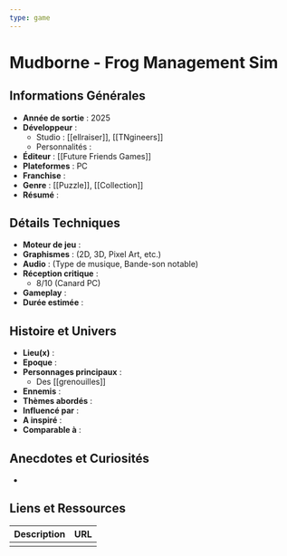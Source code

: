 ```yaml
---
type: game
---
```


# Mudborne - Frog Management Sim

## Informations Générales

- **Année de sortie** : 2025
- **Développeur** : 
	- Studio : [[ellraiser]], [[TNgineers]]
	- Personnalités : 
- **Éditeur** : [[Future Friends Games]]
- **Plateformes** : PC
- **Franchise** : 
- **Genre** : [[Puzzle]], [[Collection]]
- **Résumé** : 

## Détails Techniques
- **Moteur de jeu** : 
- **Graphismes** : (2D, 3D, Pixel Art, etc.)
- **Audio** : (Type de musique, Bande-son notable)
- **Réception critique** : 
	- 8/10 (Canard PC)
- **Gameplay** :
- **Durée estimée** : 

## Histoire et Univers
- **Lieu(x)** : 
- **Epoque** : 
- **Personnages principaux** : 
	- Des [[grenouilles]]
- **Ennemis** :
- **Thèmes abordés** : 
- **Influencé par** :
- **A inspiré** : 
- **Comparable à** :
## Anecdotes et Curiosités
- 
## Liens et Ressources

| Description | URL |
| ----------- | --- |
|             |     |
